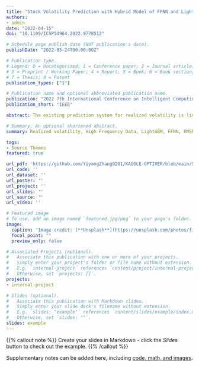```yaml
---
title: "Stock Volatility Prediction with Hybrid Model of FFNN and Lightgbm"
authors:
- admin
date: "2022-04-15"
doi: "10.1109/ICSP54964.2022.9778512"

# Schedule page publish date (NOT publication's date).
publishDate: "2022-05-24T00:00:00Z"

# Publication type.
# Legend: 0 = Uncategorized; 1 = Conference paper; 2 = Journal article;
# 3 = Preprint / Working Paper; 4 = Report; 5 = Book; 6 = Book section;
# 7 = Thesis; 8 = Patent
publication_types: ["1"]

# Publication name and optional abbreviated publication name.
publication: "2022 7th International Conference on Intelligent Computing and Signal Processing (ICSP)"
publication_short: "IEEE"

abstract: The existing prediction system for realized volatility is limited and cannot effectively de-scribe the stocks’ highly complex and nonlinear characters. In this study, we built a hybrid model by combining Feedforward Neural Network (FFNN) with Light Gradient Boosting Machine (LightGBM). Then we extract three important categories of features based on high frequency stock trading and quotation data, feed them into the hybrid model for predicting volatility, and test it on the real-market data in the next three months. We also compared our hybrid model with other models in the experiment process. Compared with traditional machine learning models like Naïve Bayes and SVM, or the single Lightgbm model, our hybrid model has the lowest RMSPE result of 0.192. And in the following three-month realmarket data test, our hybrid model’s RMSPE result remained in range [0.199, 0.219]. This test result further demonstrates the accuracy and robustness of our model’s out-of-sample performance.

# Summary. An optional shortened abstract.
summary: Realized volatility, High Frequency Data, LightGBM, FFNN, RMSPE, real-market test

tags:
- Source Themes
featured: true

url_pdf: 'https://github.com/YiyangZhang0201/KAGGLE-OPTIVER/blob/main/Stock_Volatility_Prediction_with_Hybrid_Model.pdf'
url_code: ''
url_dataset: ''
url_poster: ''
url_project: ''
url_slides: ''
url_source: ''
url_video: ''

# Featured image
# To use, add an image named `featured.jpg/png` to your page's folder. 
image:
  caption: 'Image credit: [**Unsplash**](https://unsplash.com/photos/fiXLQXAhCfk)'
  focal_point: ""
  preview_only: false

# Associated Projects (optional).
#   Associate this publication with one or more of your projects.
#   Simply enter your project's folder or file name without extension.
#   E.g. `internal-project` references `content/project/internal-project/index.md`.
#   Otherwise, set `projects: []`.
projects:
- internal-project

# Slides (optional).
#   Associate this publication with Markdown slides.
#   Simply enter your slide deck's filename without extension.
#   E.g. `slides: "example"` references `content/slides/example/index.md`.
#   Otherwise, set `slides: ""`.
slides: example
---
```


{{% callout note %}}
Create your slides in Markdown - click the *Slides* button to check out the example.
{{% /callout %}}

Supplementary notes can be added here, including [code, math, and images](https://wowchemy.com/docs/writing-markdown-latex/).



